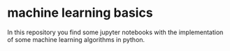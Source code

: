 # machine learning basics

In this repository you find some jupyter notebooks with the implementation of some machine learning algorithms in python.
